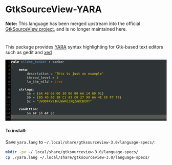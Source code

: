 # GtkSourceView-YARA

**Note:** This language has been merged upstream into the official [GtkSourceView project](https://gitlab.gnome.org/GNOME/gtksourceview), and is no longer maintained here.

#

This package provides [YARA](https://virustotal.github.io/yara/) syntax highlighting for Gtk-based text editors such as gedit and [xed](https://github.com/linuxmint/xed)

![YARA syntax highlighting in Gedit](yara_gedit.png)

#### To install:
Save `yara.lang` to `~/.local/share/gtksourceview-3.0/language-specs/`:

```sh
mkdir -pv ~/.local/share/gtksourceview-3.0/language-specs/
cp ./yara.lang ~/.local/share/gtksourceview-3.0/language-specs/
```
